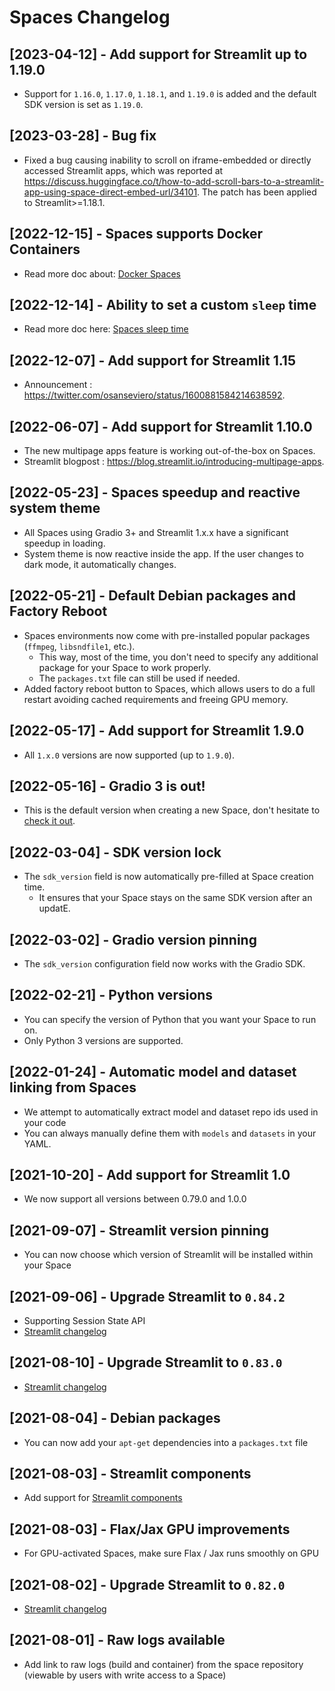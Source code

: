 # Spaces Changelog

## [2023-04-12] - Add support for Streamlit up to 1.19.0
- Support for `1.16.0`, `1.17.0`, `1.18.1`, and `1.19.0` is added and the default SDK version is set as `1.19.0`.

## [2023-03-28] - Bug fix
- Fixed a bug causing inability to scroll on iframe-embedded or directly accessed Streamlit apps, which was reported at https://discuss.huggingface.co/t/how-to-add-scroll-bars-to-a-streamlit-app-using-space-direct-embed-url/34101. The patch has been applied to Streamlit>=1.18.1.

## [2022-12-15] - Spaces supports Docker Containers

- Read more doc about: [Docker Spaces](./spaces-sdks-docker)

## [2022-12-14] - Ability to set a custom `sleep` time

- Read more doc here: [Spaces sleep time](./spaces-gpus#sleep-time)

## [2022-12-07] - Add support for Streamlit 1.15

- Announcement : https://twitter.com/osanseviero/status/1600881584214638592.

## [2022-06-07] - Add support for Streamlit 1.10.0

- The new multipage apps feature is working out-of-the-box on Spaces.
- Streamlit blogpost : https://blog.streamlit.io/introducing-multipage-apps.

## [2022-05-23] - Spaces speedup and reactive system theme

- All Spaces using Gradio 3+ and Streamlit 1.x.x have a significant speedup in loading.
- System theme is now reactive inside the app. If the user changes to dark mode, it automatically changes.

## [2022-05-21] - Default Debian packages and Factory Reboot

- Spaces environments now come with pre-installed popular packages (`ffmpeg`, `libsndfile1`, etc.).
    - This way, most of the time, you don't need to specify any additional package for your Space to work properly.
    - The `packages.txt` file can still be used if needed.
- Added factory reboot button to Spaces, which allows users to do a full restart avoiding cached requirements and freeing GPU memory.

## [2022-05-17] - Add support for Streamlit 1.9.0

- All `1.x.0` versions are now supported (up to `1.9.0`).

## [2022-05-16] - Gradio 3 is out!

- This is the default version when creating a new Space, don't hesitate to [check it out](https://huggingface.co/blog/gradio-blocks).

## [2022-03-04] - SDK version lock

- The `sdk_version` field is now automatically pre-filled at Space creation time.
    - It ensures that your Space stays on the same SDK version after an updatE.

## [2022-03-02] - Gradio version pinning

- The `sdk_version` configuration field now works with the Gradio SDK.

## [2022-02-21] - Python versions

- You can specify the version of Python that you want your Space to run on.
- Only Python 3 versions are supported.

## [2022-01-24] - Automatic model and dataset linking from Spaces

- We attempt to automatically extract model and dataset repo ids used in your code
- You can always manually define them with `models` and `datasets` in your YAML.

## [2021-10-20] - Add support for Streamlit 1.0

- We now support all versions between 0.79.0 and 1.0.0

## [2021-09-07] - Streamlit version pinning

- You can now choose which version of Streamlit will be installed within your Space

## [2021-09-06] - Upgrade Streamlit to `0.84.2`

- Supporting Session State API
- [Streamlit changelog](https://github.com/streamlit/streamlit/releases/tag/0.84.0)

## [2021-08-10] - Upgrade Streamlit to `0.83.0`

- [Streamlit changelog](https://github.com/streamlit/streamlit/releases/tag/0.83.0)

## [2021-08-04] - Debian packages

- You can now add your `apt-get` dependencies into a `packages.txt` file

## [2021-08-03] - Streamlit components

- Add support for [Streamlit components](https://streamlit.io/components)

## [2021-08-03] - Flax/Jax GPU improvements

- For GPU-activated Spaces, make sure Flax / Jax runs smoothly on GPU

## [2021-08-02] - Upgrade Streamlit to `0.82.0`

- [Streamlit changelog](https://github.com/streamlit/streamlit/releases/tag/0.82.0)

## [2021-08-01] - Raw logs available

- Add link to raw logs (build and container) from the space repository (viewable by users with write access to a Space)
